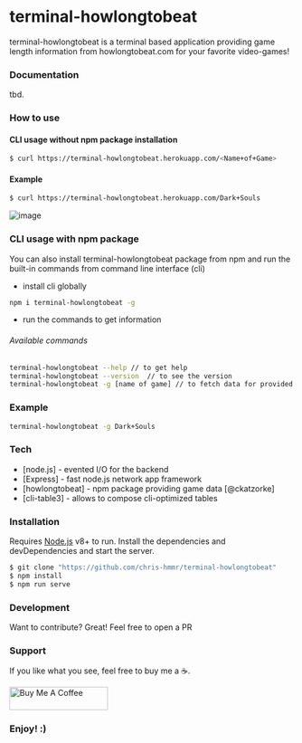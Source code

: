 # terminal-howlongtobeat

terminal-howlongtobeat is a terminal based application providing game length information from howlongtobeat.com for your favorite video-games!

### Documentation
tbd.

### How to use

#### CLI usage without npm package installation
```sh
$ curl https://terminal-howlongtobeat.herokuapp.com/<Name+of+Game>
```

#### Example
```sh
$ curl https://terminal-howlongtobeat.herokuapp.com/Dark+Souls
```
![image](https://user-images.githubusercontent.com/1536058/210644574-7c1f257b-2039-4675-826c-a42eace0364e.png)

### CLI usage with npm package
You can also install terminal-howlongtobeat package from npm and run the built-in commands from command line interface (cli)

- install cli globally
```sh
npm i terminal-howlongtobeat -g
```

- run the commands to get information
###### Available commands
```sh
terminal-howlongtobeat --help // to get help
terminal-howlongtobeat --version  // to see the version
terminal-howlongtobeat -g [name of game] // to fetch data for provided name
```

### Example
```sh
terminal-howlongtobeat -g Dark+Souls
```

### Tech
* [node.js] - evented I/O for the backend
* [Express] - fast node.js network app framework
* [howlongtobeat] - npm package providing game data [@ckatzorke]
* [cli-table3] - allows to compose cli-optimized tables 

### Installation
Requires [Node.js](https://nodejs.org/) v8+ to run.
Install the dependencies and devDependencies and start the server.

```sh
$ git clone "https://github.com/chris-hmmr/terminal-howlongtobeat"
$ npm install
$ npm run serve
```
### Development
Want to contribute? Great! Feel free to open a PR

### Support
If you like what you see, feel free to buy me a ☕️.

<a href="https://www.buymeacoffee.com/chrishmmr" target="_blank"><img src="https://cdn.buymeacoffee.com/buttons/default-orange.png" alt="Buy Me A Coffee" height="41" width="174"></a> 

### Enjoy! :)
